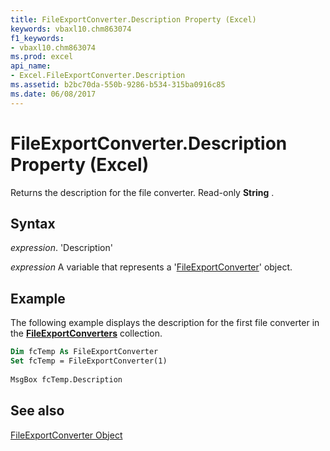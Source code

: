 ```yaml
---
title: FileExportConverter.Description Property (Excel)
keywords: vbaxl10.chm863074
f1_keywords:
- vbaxl10.chm863074
ms.prod: excel
api_name:
- Excel.FileExportConverter.Description
ms.assetid: b2bc70da-550b-9286-b534-315ba0916c85
ms.date: 06/08/2017
---
```



# FileExportConverter.Description Property (Excel)

Returns the description for the file converter. Read-only  **String** .


## Syntax

 _expression_. 'Description'

 _expression_ A variable that represents a '[FileExportConverter](Excel.FileExportConverter.md)' object.


## Example

The following example displays the description for the first file converter in the  **[FileExportConverters](Excel.FileExportConverters.md)** collection.


```vb
Dim fcTemp As FileExportConverter 
Set fcTemp = FileExportConverter(1) 
 
MsgBox fcTemp.Description
```


## See also


[FileExportConverter Object](Excel.FileExportConverter.md)

